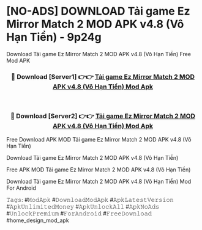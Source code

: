 # [NO-ADS] DOWNLOAD Tải game Ez Mirror Match 2 MOD APK v4.8 (Vô Hạn Tiền) - 9p24g
Download Tải game Ez Mirror Match 2 MOD APK v4.8 (Vô Hạn Tiền) Free Mod APK

<div align="center">
<h3>🔴 Download [Server1] 👉👉 <a href="https://apk-comot.site?title=Tải_game_Ez_Mirror_Match_2_MOD_APK_v4.8_(Vô_Hạn_Tiền)">Tải game Ez Mirror Match 2 MOD APK v4.8 (Vô Hạn Tiền) Mod Apk</a></h3><br>

<h3>🔴 Download [Server2] 👉👉 <a href="https://apk-comot.site?title=Tải_game_Ez_Mirror_Match_2_MOD_APK_v4.8_(Vô_Hạn_Tiền)">Tải game Ez Mirror Match 2 MOD APK v4.8 (Vô Hạn Tiền) Mod Apk</a></h3>
</div>


Free Download APK MOD Tải game Ez Mirror Match 2 MOD APK v4.8 (Vô Hạn Tiền)

Download Tải game Ez Mirror Match 2 MOD APK v4.8 (Vô Hạn Tiền) 

Free APK MOD Tải game Ez Mirror Match 2 MOD APK v4.8 (Vô Hạn Tiền) 

Download Tải game Ez Mirror Match 2 MOD APK v4.8 (Vô Hạn Tiền) Mod For Android

𝚃𝚊𝚐𝚜: #𝙼𝚘𝚍𝙰𝚙𝚔 #𝙳𝚘𝚠𝚗𝚕𝚘𝚊𝚍𝙼𝚘𝚍𝙰𝚙𝚔 #𝙰𝚙𝚔𝙻𝚊𝚝𝚎𝚜𝚝𝚅𝚎𝚛𝚜𝚒𝚘𝚗 #𝙰𝚙𝚔𝚄𝚗𝚕𝚒𝚖𝚒𝚝𝚎𝚍𝙼𝚘𝚗𝚎𝚢 #𝙰𝚙𝚔𝚄𝚗𝚕𝚘𝚌𝚔𝙰𝚕𝚕 #𝙰𝚙𝚔𝙽𝚘𝙰𝚍𝚜 #𝚄𝚗𝚕𝚘𝚌𝚔𝙿𝚛𝚎𝚖𝚒𝚞𝚖 #𝙵𝚘𝚛𝙰𝚗𝚍𝚛𝚘𝚒𝚍 #𝙵𝚛𝚎𝚎𝙳𝚘𝚠𝚗𝚕𝚘𝚊𝚍 #home_design_mod_apk